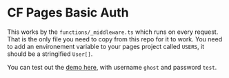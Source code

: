 # CF Pages Basic Auth

This works by the `functions/_middleware.ts` which runs on every request. That is the only file you need to copy from this repo for it to work. You need to add an environement variable to your pages project called `USERS`, it should be a stringified `User[]`.

You can test out the [demo here](cf-pages-basic-auth.pages.dev), with username `ghost` and password `test`.
 